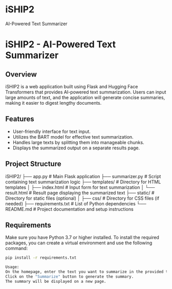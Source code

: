 # iSHIP2
AI-Powered Text Summarizer

# iSHIP2 - AI-Powered Text Summarizer

## Overview
iSHIP2 is a web application built using Flask and Hugging Face Transformers that provides AI-powered text summarization. Users can input large amounts of text, and the application will generate concise summaries, making it easier to digest lengthy documents.

## Features
- User-friendly interface for text input.
- Utilizes the BART model for effective text summarization.
- Handles large texts by splitting them into manageable chunks.
- Displays the summarized output on a separate results page.

## Project Structure
iSHIP2/
├── app.py               # Main Flask application 
├── summarizer.py        # Script containing text summarization logic
├── templates/           # Directory for HTML templates
│   ├── index.html       # Input form for text summarization
│   └── result.html      # Result page displaying the summarized text
├── static/              # Directory for static files (optional)
│   ├── css/             # Directory for CSS files (if needed)
├── requirements.txt     # List of Python dependencies
└── README.md            # Project documentation and setup instructions


## Requirements
Make sure you have Python 3.7 or higher installed. To install the required packages, you can create a virtual environment and use the following command:

```bash
pip install -r requirements.txt

Usage:
On the homepage, enter the text you want to summarize in the provided text area.
Click on the "Summarize" button to generate the summary.
The summary will be displayed on a new page.
